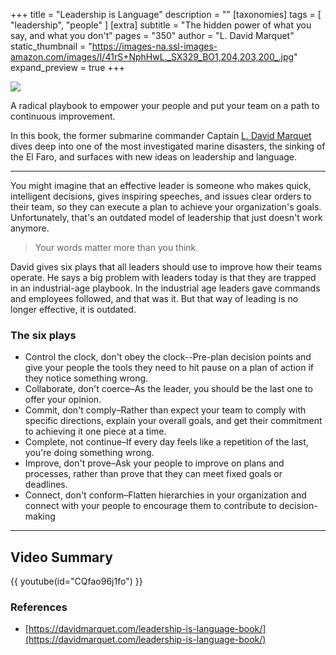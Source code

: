 +++
title = "Leadership is Language"
description = ""
[taxonomies]
tags = [ "leadership", "people" ]
[extra]
subtitle = "The hidden power of what you say, and what you don't"
pages = "350"
author = "L. David Marquet"
static_thumbnail = "https://images-na.ssl-images-amazon.com/images/I/41rS+NphHwL._SX329_BO1,204,203,200_.jpg"
expand_preview = true
+++

<a target="_blank" href="https://amzn.to/3m3eu3z">
    <img border="0" src="https://images-na.ssl-images-amazon.com/images/I/41rS+NphHwL._SX329_BO1,204,203,200_.jpg" >
</a>

A radical playbook to empower your people and put your team on a path to continuous improvement. 


In this book, the former submarine commander Captain [L. David Marquet](https://twitter.com/ldavidmarquet) dives deep into one of the most investigated
marine disasters, the sinking of the El Faro, and surfaces with new ideas on leadership and language.

<!-- more -->

---

You might imagine that an effective leader is someone who makes quick, intelligent decisions, gives inspiring speeches,
and issues clear orders to their team, so they can execute a plan to achieve your organization's goals. Unfortunately,
that's an outdated model of leadership that just doesn't work anymore.

> Your words matter more than you think.

David gives six plays that all leaders should use to improve how their teams operate. He says a big problem with leaders
today is that they are trapped in an industrial-age playbook. In the industrial age leaders gave commands and employees
followed, and that was it. But that way of leading is no longer effective, it is outdated.

### The six plays

- Control the clock, don't obey the clock--Pre-plan decision points and give your people the tools they need to hit
  pause on a plan of action if they notice something wrong.
- Collaborate, don't coerce–As the leader, you should be the last one to offer your opinion.
- Commit, don't comply–Rather than expect your team to comply with specific directions, explain your overall goals, and
  get their commitment to achieving it one piece at a time.
- Complete, not continue–If every day feels like a repetition of the last, you're doing something wrong.
- Improve, don't prove–Ask your people to improve on plans and processes, rather than prove that they can meet fixed
  goals or deadlines.
- Connect, don't conform–Flatten hierarchies in your organization and connect with your people to encourage them to
  contribute to decision-making

--- 

## Video Summary

{{ youtube(id="CQfao96j1fo") }}

### References

- [https://davidmarquet.com/leadership-is-language-book/](https://davidmarquet.com/leadership-is-language-book/)

